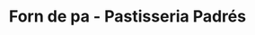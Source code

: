 ---
title: "Forn de pa - Pastisseria Padrés"
url: /banyoles/forn-de-pa-pastisseria-padres/
shop: panadería
---